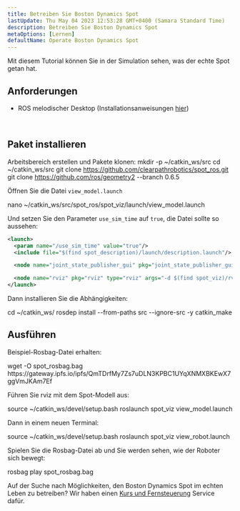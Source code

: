 ```yaml
---
title: Betreiben Sie Boston Dynamics Spot
lastUpdate: Thu May 04 2023 12:53:28 GMT+0400 (Samara Standard Time)
description: Betreiben Sie Boston Dynamics Spot
metaOptions: [Lernen]
defaultName: Operate Boston Dynamics Spot
---
```


Mit diesem Tutorial können Sie in der Simulation sehen, was der echte Spot getan hat.

## Anforderungen

* ROS melodischer Desktop (Installationsanweisungen [hier](http://wiki.ros.org/melodic/Installation/Ubuntu))

<br/>

## Paket installieren

Arbeitsbereich erstellen und Pakete klonen:
<LessonCodeWrapper language="bash">
mkdir -p ~/catkin_ws/src
cd ~/catkin_ws/src
git clone https://github.com/clearpathrobotics/spot_ros.git
git clone https://github.com/ros/geometry2 --branch 0.6.5
</LessonCodeWrapper>

Öffnen Sie die Datei `view_model.launch`

<LessonCodeWrapper language="bash" codeClass="big-code">
nano ~/catkin_ws/src/spot_ros/spot_viz/launch/view_model.launch
</LessonCodeWrapper>



Und setzen Sie den Parameter `use_sim_time` auf `true`, die Datei sollte so aussehen:

```xml
<launch>
  <param name="/use_sim_time" value="true"/>
  <include file="$(find spot_description)/launch/description.launch"/>

  <node name="joint_state_publisher_gui" pkg="joint_state_publisher_gui" type="joint_state_publisher_gui" />

  <node name="rviz" pkg="rviz" type="rviz" args="-d $(find spot_viz)/rviz/model.rviz" />
</launch>
```

Dann installieren Sie die Abhängigkeiten:

<LessonCodeWrapper language="bash">
cd ~/catkin_ws/
rosdep install --from-paths src --ignore-src -y
catkin_make
</LessonCodeWrapper>

## Ausführen

Beispiel-Rosbag-Datei erhalten:

<LessonCodeWrapper language="bash" codeClass="big-code">
wget -O spot_rosbag.bag https://gateway.ipfs.io/ipfs/QmTDrfMy7Zs7uDLN3KPBC1UYqXNMXBKEwX7ggVmJKAm7Ef
</LessonCodeWrapper>

Führen Sie rviz mit dem Spot-Modell aus:

<LessonCodeWrapper language="bash">
source ~/catkin_ws/devel/setup.bash
roslaunch spot_viz view_model.launch
</LessonCodeWrapper>

Dann in einem neuen Terminal:

<LessonCodeWrapper language="bash">
source ~/catkin_ws/devel/setup.bash
roslaunch spot_viz view_robot.launch
</LessonCodeWrapper>

<LessonImages imageClasses="mb" src="spot-try-it-out/spot.jpg" alt="spot_viz"/>


Spielen Sie die Rosbag-Datei ab und Sie werden sehen, wie der Roboter sich bewegt:

<LessonCodeWrapper language="bash">
rosbag play spot_rosbag.bag
</LessonCodeWrapper>

<LessonImages imageClasses="mb" src="spot-try-it-out/spot2.jpg" alt="spot_viz"/>


Auf der Suche nach Möglichkeiten, den Boston Dynamics Spot im echten Leben zu betreiben? Wir haben einen [Kurs und Fernsteuerung](/online-courses/boston-dynamics-course/) Service dafür.